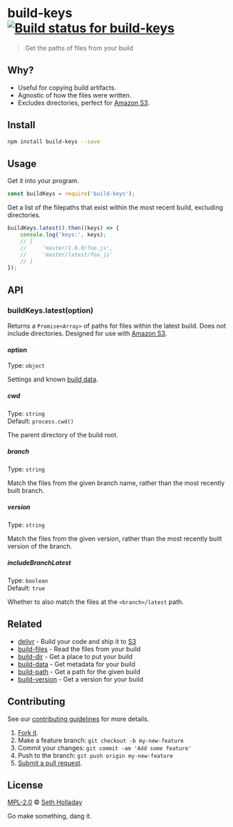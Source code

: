 # build-keys [![Build status for build-keys](https://img.shields.io/circleci/project/sholladay/build-keys/master.svg "Build Status")](https://circleci.com/gh/sholladay/build-keys "Builds")

> Get the paths of files from your build

## Why?

 - Useful for copying build artifacts.
 - Agnostic of how the files were written.
 - Excludes directories, perfect for [Amazon S3](https://aws.amazon.com/s3/).

## Install

```sh
npm install build-keys --save
```

## Usage

Get it into your program.

```js
const buildKeys = require('build-keys');
```

Get a list of the filepaths that exist within the most recent build, excluding directories.

```js
buildKeys.latest().then((keys) => {
    console.log('keys:', keys);
    // [
    //     'master/1.0.0/foo.js',
    //     'master/latest/foo.js'
    // ]
});
```

## API

### buildKeys.latest(option)

Returns a `Promise<Array>` of paths for files within the latest build. Does not include directories. Designed for use with [Amazon S3](https://aws.amazon.com/s3/).

#### option

Type: `object`

Settings and known [build data](https://github.com/sholladay/build-data).

##### cwd

Type: `string`<br>
Default: `process.cwd()`

The parent directory of the build root.

##### branch

Type: `string`

Match the files from the given branch name, rather than the most recently built branch.

##### version

Type: `string`

Match the files from the given version, rather than the most recently built version of the branch.

##### includeBranchLatest

Type: `boolean`<br>
Default: `true`

Whether to also match the files at the `<branch>/latest` path.

## Related

 - [delivr](https://github.com/sholladay/delivr) - Build your code and ship it to [S3](https://aws.amazon.com/s3/)
 - [build-files](https://github.com/sholladay/build-files) - Read the files from your build
 - [build-dir](https://github.com/sholladay/build-dir) - Get a place to put your build
 - [build-data](https://github.com/sholladay/build-data) - Get metadata for your build
 - [build-path](https://github.com/sholladay/build-path) - Get a path for the given build
 - [build-version](https://github.com/sholladay/build-version) - Get a version for your build

## Contributing

See our [contributing guidelines](https://github.com/sholladay/build-keys/blob/master/CONTRIBUTING.md "Guidelines for participating in this project") for more details.

1. [Fork it](https://github.com/sholladay/build-keys/fork).
2. Make a feature branch: `git checkout -b my-new-feature`
3. Commit your changes: `git commit -am 'Add some feature'`
4. Push to the branch: `git push origin my-new-feature`
5. [Submit a pull request](https://github.com/sholladay/build-keys/compare "Submit code to this project for review").

## License

[MPL-2.0](https://github.com/sholladay/build-keys/blob/master/LICENSE "License for build-keys") © [Seth Holladay](https://seth-holladay.com "Author of build-keys")

Go make something, dang it.

